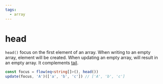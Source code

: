 ```yaml
---
tags:
  - array
---
```


# head

`head()` focus on the first element of an array. When writing to an empty array, element will be created. When updating an empty array, will result in an empty array. It complements [tail](./tail.md).

```typescript
const focus = flow(eq<string[]>(), head())
update(focus, 'A')(['a', 'b', 'c']) // ['A', 'b', 'c']
```
